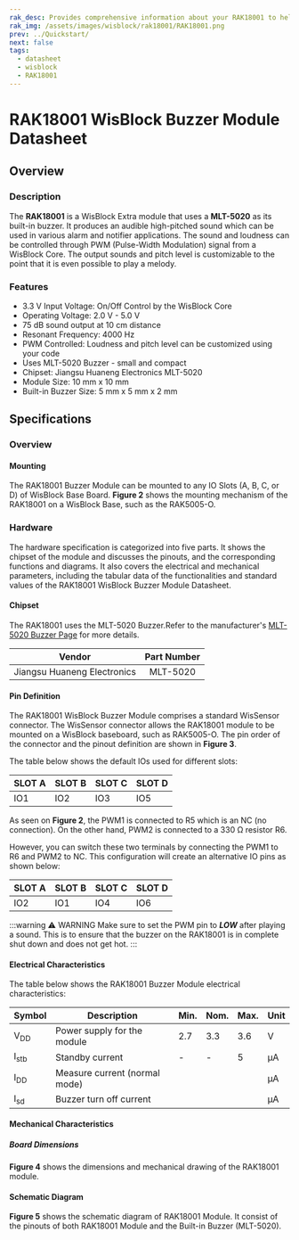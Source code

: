```yaml
---
rak_desc: Provides comprehensive information about your RAK18001 to help you use it. This information includes technical specifications, characteristics, and requirements, and it also discusses the device components.
rak_img: /assets/images/wisblock/rak18001/RAK18001.png
prev: ../Quickstart/
next: false
tags:
  - datasheet
  - wisblock
  - RAK18001
---
```


# RAK18001 WisBlock Buzzer Module Datasheet

## Overview

<rk-img
  src="/assets/images/wisblock/rak18001/datasheet/RAK18001_illustrated.png"
  width="40%"
  caption="RAK18001 Buzzer Module"
/>


### Description

The **RAK18001** is a WisBlock Extra module that uses a **MLT-5020** as its built-in buzzer. It produces an audible high-pitched sound which can be used in various alarm and notifier applications. The sound and loudness can be controlled through PWM (Pulse-Width Modulation) signal from a WisBlock Core. The output sounds and pitch level is customizable to the point that it is even possible to play a melody.

### Features

  * 3.3&nbsp;V Input Voltage: On/Off Control by the WisBlock Core
  * Operating Voltage: 2.0&nbsp;V - 5.0&nbsp;V
  * 75&nbsp;dB sound output at 10&nbsp;cm distance
  * Resonant Frequency: 4000&nbsp;Hz
  * PWM Controlled: Loudness and pitch level can be customized using your code
  * Uses MLT-5020 Buzzer - small and compact
  * Chipset: Jiangsu Huaneng Electronics MLT-5020
  * Module Size: 10&nbsp;mm x 10&nbsp;mm
  * Built-in Buzzer Size: 5&nbsp;mm x 5&nbsp;mm x 2&nbsp;mm

## Specifications

### Overview

#### Mounting

The RAK18001 Buzzer Module can be mounted to any IO Slots (A, B, C, or D) of WisBlock Base Board. **Figure 2** shows the mounting mechanism of the RAK18001 on a WisBlock Base, such as the RAK5005-O.

<rk-img
  src="/assets/images/wisblock/rak18001/datasheet/RAK18001_mounting.png"
  width="50%"
  caption="RAK18001 WisBlock Buzzer Module Mounting"
/>

### Hardware

The hardware specification is categorized into five parts. It shows the chipset of the module and discusses the pinouts, and the corresponding functions and diagrams. It also covers the electrical and mechanical parameters, including the tabular data of the functionalities and standard values of the RAK18001 WisBlock Buzzer Module Datasheet.

#### Chipset

The RAK18001 uses the MLT-5020 Buzzer.Refer to the manufacturer's [MLT-5020 Buzzer Page](https://lcsc.com/product-detail/Buzzers_Jiangsu-Huaneng-Elec-MLT-5020_C94598.html) for more details.

| Vendor                      | Part Number |
| :-------------------------: | :---------: |
| Jiangsu Huaneng Electronics | MLT-5020    |

#### Pin Definition

The RAK18001 WisBlock Buzzer Module comprises a standard WisSensor connector. The WisSensor connector allows the RAK18001 module to be mounted on a WisBlock baseboard, such as RAK5005-O. The pin order of the connector and the pinout definition are shown in **Figure 3**.

<rk-img
  src="/assets/images/wisblock/rak18001/datasheet/rak18001-pinouts.png"
  width="60%"
  caption="RAK18001 Buzzer Module Pinout Diagram"
/>

The table below shows the default IOs used for different slots:

| SLOT A | SLOT B | SLOT C | SLOT D |
| ------ | ------ | ------ | ------ |
| IO1    | IO2    | IO3    | IO5    |

As seen on **Figure 2**, the PWM1 is connected to R5 which is an NC (no connection). On the other hand, PWM2 is connected to a 330&nbsp;Ω resistor R6.

However, you can switch these two terminals by connecting the PWM1 to R6 and PWM2 to NC. This configuration will create an alternative IO pins as shown below:

| SLOT A | SLOT B | SLOT C | SLOT D |
| ------ | ------ | ------ | ------ |
| IO2    | IO1    | IO4    | IO6    |

:::warning ⚠️ WARNING
Make sure to set the PWM pin to _**LOW**_ after playing a sound. This is to ensure that the buzzer on the RAK18001 is in complete shut down and does not get hot.
:::

#### Electrical Characteristics

The table below shows the RAK18001 Buzzer Module electrical characteristics:

| Symbol          | Description                   | Min. | Nom. | Max. | Unit |
| --------------- | ----------------------------- | ---- | ---- | ---- | ---- |
| V<sub>DD</sub>  | Power supply for the module   | 2.7  | 3.3  | 3.6  | V    |
| I<sub>stb</sub> | Standby current               | -    | -    | 5    | µA   |
| I<sub>DD</sub>  | Measure current (normal mode) |      |      |      | µA   |
| I<sub>sd</sub>  | Buzzer turn off current       |      |      |      | µA   |

#### Mechanical Characteristics

##### Board Dimensions

**Figure 4** shows the dimensions and mechanical drawing of the RAK18001 module.

<rk-img
  src="/assets/images/wisblock/rak18001/datasheet/board-dimensions.png"
  width="60%"
  caption="RAK18001 Buzzer Module Mechanical Characteristics"
/>

#### Schematic Diagram

**Figure 5** shows the schematic diagram of RAK18001 Module. It consist of the pinouts of both RAK18001 Module and the Built-in Buzzer (MLT-5020).

<rk-img
  src="/assets/images/wisblock/rak18001/datasheet/schematic.png"
  width="100%"
  caption="RAK18001 Buzzer Module Schematic"
/>